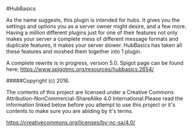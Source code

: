 #HubBasics

As the name suggests, this plugin is intended for hubs. It gives you the settings and options you as a server owner might desire, and
a few more. Having a million different plugins just for one of their features not only makes your server a complete mess of different
message formats and duplicate features, it makes your server slower. HubBasics has taken all these features and moshed them together
into 1 plugin.

A complete rewrite is in progress, version 5.0. Spigot page can be found here; https://www.spigotmc.org/resources/hubbasics.2654/

#####Copyright (c) 2016.

The contents of this project are licensed under a Creative Commons Attribution-NonCommercial-ShareAlike 4.0 International.Please read the
information linked below before you attempt to use this project or it's contents to make sure you are abiding by it's terms.

https://creativecommons.org/licenses/by-nc-sa/4.0/
